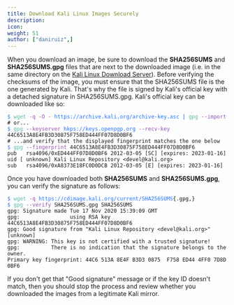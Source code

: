 ```yaml
---
title: Download Kali Linux Images Securely
description:
icon:
weight: 51
author: ["daniruiz",]
---
```


When you download an image, be sure to download the **SHA256SUMS** and **SHA256SUMS.gpg** files that are next to the downloaded image (i.e. in the same directory on the [Kali Linux Download Server](http://cdimage.kali.org/)). Before verifying the checksums of the image, you must ensure that the SHA256SUMS file is the one generated by Kali. That's why the file is signed by Kali's official key with a detached signature in SHA256SUMS.gpg. Kali's official key can be downloaded like so:

<!--
```
$ wget -q -O - https://archive.kali.org/archive-key.asc | gpg --import
# or...
$ gpg --keyserver hkps://keys.openpgp.org --recv-key 44C6513A8E4FB3D30875F758ED444FF07D8D0BF6
# ...and verify that the displayed fingerprint matches the one below
$ gpg --fingerprint 44C6513A8E4FB3D30875F758ED444FF07D8D0BF6
pub   rsa4096/0xED444FF07D8D0BF6 2012-03-05 [SC] [expires: 2023-01-16]
      Key fingerprint = 44C6 513A 8E4F B3D3 0875  F758 ED44 4FF0 7D8D 0BF6
uid                   [ unknown] Kali Linux Repository <devel@kali.org>
sub   rsa4096/0xA8373E18FC0D0DCB 2012-03-05 [E] [expires: 2023-01-16]
```

Color highlighted with "Copy as HTML" from gnome-terminal
-->
<pre><code class="nohighlight"><!-- New link hack
--><font color="#367BF0">$</font> <font color="#5EBDAB">wget</font> <font color="#9755B3">-q</font> <font color="#9755B3">-O</font> <font color="#9755B3">-</font> <font color="#2777ff">https://archive.kali.org/archive-key.asc</font> <font color="#277FFF"><b>|</b></font> <font color="#5EBDAB">gpg</font> <font color="#9755B3">--import</font>
# or...
<font color="#367BF0">$</font> <font color="#5EBDAB">gpg</font> <font color="#9755B3">--keyserver</font> <font color="#2777ff">hkps://keys.openpgp.org</font> <font color="#9755B3">--recv-key</font> 44C6513A8E4FB3D30875F758ED444FF07D8D0BF6
# ...and verify that the displayed fingerprint matches the one below
<font color="#367BF0">$</font> <font color="#5EBDAB">gpg</font> <font color="#9755B3">--fingerprint</font> 44C6513A8E4FB3D30875F758ED444FF07D8D0BF6
pub   rsa4096/0xED444FF07D8D0BF6 2012-03-05 [SC] [expires: 2023-01-16]
uid [ unknown] Kali Linux Repository &lt;devel@kali.org&gt;
sub   rsa4096/0xA8373E18FC0D0DCB 2012-03-05 [E] [expires: 2023-01-16]
</code></pre>

Once you have downloaded both **SHA256SUMS** and **SHA256SUMS.gpg**, you can verify the signature as follows:

<!--
```
$ wget -q https://cdimage.kali.org/current/SHA256SUMS{.gpg,}
$ gpg --verify SHA256SUMS.gpg SHA256SUMS
gpg: Signature made Tue 17 Nov 2020 15:39:09 GMT
gpg:                using RSA key 44C6513A8E4FB3D30875F758ED444FF07D8D0BF6
gpg: Good signature from "Kali Linux Repository <devel@kali.org>" [unknown]
gpg: WARNING: This key is not certified with a trusted signature!
gpg:          There is no indication that the signature belongs to the owner.
Primary key fingerprint: 44C6 513A 8E4F B3D3 0875  F758 ED44 4FF0 7D8D 0BF6
```

Color highlighted with "Copy as HTML" from gnome-terminal
-->
<pre><code class="nohighlight"><!-- New link hack
--><font color="#367BF0">$</font> <font color="#5EBDAB">wget</font> <font color="#9755B3">-q</font> <font color="#2777ff">https://cdimage.kali.org/current/SHA256SUMS</font>{.gpg,}
<font color="#367BF0">$</font> <font color="#5EBDAB">gpg</font> <font color="#9755B3">--verify</font> SHA256SUMS.gpg SHA256SUMS
gpg: Signature made Tue 17 Nov 2020 15:39:09 GMT
gpg:                using RSA key 44C6513A8E4FB3D30875F758ED444FF07D8D0BF6
gpg: Good signature from "Kali Linux Repository &lt;devel@kali.org&gt;" [unknown]
gpg: WARNING: This key is not certified with a trusted signature!
gpg:          There is no indication that the signature belongs to the owner.
Primary key fingerprint: 44C6 513A 8E4F B3D3 0875  F758 ED44 4FF0 7D8D 0BF6
</code></pre>

If you don't get that "Good signature" message or if the key ID doesn't match, then you should stop the process and review whether you downloaded the images from a legitimate Kali mirror.
